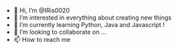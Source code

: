 - 👋 Hi, I’m @IRis0020
- 👀 I’m interested in everything about creating new things
- 🌱 I’m currently learning Python, Java and Javascript !
- 💞️ I’m looking to collaborate on ...
- 📫 How to reach me 

<!---
IRis0020/IRis0020 is a ✨ special ✨ repository because its `README.md` (this file) appears on your GitHub profile.
You can click the Preview link to take a look at your changes.
--->
